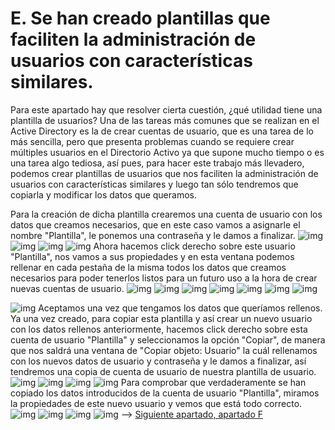 # E. Se han creado plantillas que faciliten la administración de usuarios con características similares.
Para este apartado hay que resolver cierta cuestión, ¿qué utilidad tiene una plantilla de usuarios? Una de las tareas más comunes que se realizan en el Active Directory es la de crear cuentas de usuario, que es una tarea de lo más sencilla, pero que presenta problemas cuando se requiere crear múltiples usuarios en el Directorio Activo ya que supone mucho tiempo o es una tarea algo tediosa, así pues, para hacer este trabajo más llevadero, podemos crear plantillas de usuarios que nos faciliten la administración de usuarios con características similares y luego tan sólo tendremos que copiarla y modificar los datos que queramos.

Para la creación de dicha plantilla crearemos una cuenta de usuario con los datos que creamos necesarios, que en este caso vamos a asignarle el nombre "Plantilla", le ponemos una contraseña y le damos a finalizar.
![img](https://github.com/roareva/ISO-Administracion_de_dominios/blob/master/img/e/0.jpg)
![img](https://github.com/roareva/ISO-Administracion_de_dominios/blob/master/img/e/1.jpg)
![img](https://github.com/roareva/ISO-Administracion_de_dominios/blob/master/img/e/2.jpg)
![img](https://github.com/roareva/ISO-Administracion_de_dominios/blob/master/img/e/3.jpg)
Ahora hacemos click derecho sobre este usuario "Plantilla", nos vamos a sus propiedades y en esta ventana podemos rellenar en cada pestaña de la misma todos los datos que creamos necesarios para poder tenerlos listos para un futuro uso a la hora de crear nuevas cuentas de usuario.
![img](https://github.com/roareva/ISO-Administracion_de_dominios/blob/master/img/e/4.jpg)
![img](https://github.com/roareva/ISO-Administracion_de_dominios/blob/master/img/e/5.jpg)
![img](https://github.com/roareva/ISO-Administracion_de_dominios/blob/master/img/e/6.jpg)
![img](https://github.com/roareva/ISO-Administracion_de_dominios/blob/master/img/e/7.jpg)
![img](https://github.com/roareva/ISO-Administracion_de_dominios/blob/master/img/e/8.jpg)
![img](https://github.com/roareva/ISO-Administracion_de_dominios/blob/master/img/e/9.jpg)
![img](https://github.com/roareva/ISO-Administracion_de_dominios/blob/master/img/e/10.jpg)

![img](https://github.com/roareva/ISO-Administracion_de_dominios/blob/master/img/e/11.jpg)
Aceptamos una vez que tengamos los datos que queríamos rellenos.
Ya una vez creado, para copiar esta plantilla y así crear un nuevo usuario con los datos rellenos anteriormente, hacemos click derecho sobre esta cuenta de usuario "Plantilla" y seleccionamos la opción "Copiar", de manera que nos saldrá una ventana de "Copiar objeto: Usuario" la cuál rellenamos con los nuevos datos de usuario y contraseña y le damos a finalizar, así tendremos una copia de cuenta de usuario de nuestra plantilla de usuario.
![img](https://github.com/roareva/ISO-Administracion_de_dominios/blob/master/img/e/12.jpg)
![img](https://github.com/roareva/ISO-Administracion_de_dominios/blob/master/img/e/13.jpg)
![img](https://github.com/roareva/ISO-Administracion_de_dominios/blob/master/img/e/14.jpg)
![img](https://github.com/roareva/ISO-Administracion_de_dominios/blob/master/img/e/15.jpg)
Para comprobar que verdaderamente se han copiado los datos introducidos de la cuenta de usuario "Plantilla", miramos la propiedades de este nuevo usuario y vemos que está todo correcto.
![img](https://github.com/roareva/ISO-Administracion_de_dominios/blob/master/img/e/16.jpg)
![img](https://github.com/roareva/ISO-Administracion_de_dominios/blob/master/img/e/17.jpg)
![img](https://github.com/roareva/ISO-Administracion_de_dominios/blob/master/img/e/18.jpg)
![img](https://github.com/roareva/ISO-Administracion_de_dominios/blob/master/img/e/19.jpg)
--> [Siguiente apartado, apartado F](https://github.com/roareva/ISO-Administracion_de_dominios/tree/master/admin_dom/f)
